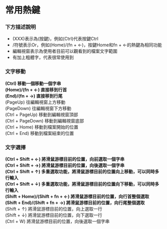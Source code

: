 # 常用熱鍵

### 下方描述說明
* (XXX)表示為(按鍵)，例如(Ctrl)代表按鍵Ctrl<br>
* /符號表示Or，例如(Home)/(fn + ←)，按鍵Home和fn + ←的熱鍵為相同功能<br>
* 編輯視窗表示為使用者目前可以觀看到的檔案文字範圍<br>
* 有加上粗體字，代表很常使用到<br>

### 文字移動
**(Ctrl) 移動一個移動一個字串**<br>
**(Home)/(fn + ←) 直接移到行首**<br>
**(End)/(fn + →) 直接移到行尾**<br>
(PageUp) 往編輯視窗上方移動<br>
(PageDown) 往編輯視窗下方移動<br>
(Ctrl + PageUp) 移動到編輯視窗頂部<br>
(Ctrl + PageDown) 移動到編輯視窗底部<br>
(Ctrl + Home) 移動到檔案開始的位置<br>
(Ctrl + End) 移動到檔案結束的位置<br>

### 文字選擇
**(Ctrl + Shift + ←) 將滑鼠游標目前的位置，向前選取一個字串**<br>
**(Ctrl + Shift + →) 將滑鼠游標目前的位置，向後選取一個字串**<br>
**(Ctrl + Shift + ↑) 多重選取功能，將滑鼠游標目前的位置向上移動，可以同時多行輸入**<br>
**(Ctrl + Shift + ↓) 多重選取功能，將滑鼠游標目前的位置向下移動，可以同時多行輸入**<br>
**(Shift + Home)/(Shift + fn + ←) 將滑鼠游標目前的位置，向行首整個選取**<br>
**(Shift + End)/(Shift + fn + →) 將滑鼠游標目前的位置，向行尾整個選取**<br>
(Shift + ↑) 將滑鼠游標目前的位置，向上選取一行<br>
(Shift + ↓) 將滑鼠游標目前的位置，向下選取一行<br>
(Ctrl + W) 將滑鼠游標目前的位置，向後選取一個字串<br>